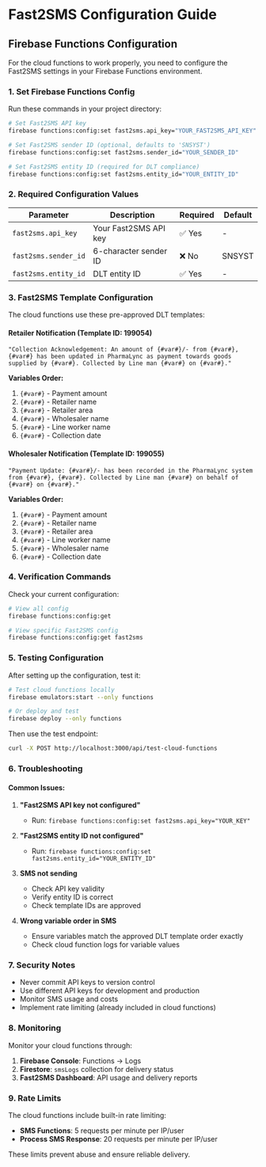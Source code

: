 # Fast2SMS Configuration Guide

## Firebase Functions Configuration

For the cloud functions to work properly, you need to configure the Fast2SMS settings in your Firebase Functions environment.

### 1. Set Firebase Functions Config

Run these commands in your project directory:

```bash
# Set Fast2SMS API key
firebase functions:config:set fast2sms.api_key="YOUR_FAST2SMS_API_KEY"

# Set Fast2SMS sender ID (optional, defaults to 'SNSYST')
firebase functions:config:set fast2sms.sender_id="YOUR_SENDER_ID"

# Set Fast2SMS entity ID (required for DLT compliance)
firebase functions:config:set fast2sms.entity_id="YOUR_ENTITY_ID"
```

### 2. Required Configuration Values

| Parameter | Description | Required | Default |
|-----------|-------------|----------|---------|
| `fast2sms.api_key` | Your Fast2SMS API key | ✅ Yes | - |
| `fast2sms.sender_id` | 6-character sender ID | ❌ No | SNSYST |
| `fast2sms.entity_id` | DLT entity ID | ✅ Yes | - |

### 3. Fast2SMS Template Configuration

The cloud functions use these pre-approved DLT templates:

#### Retailer Notification (Template ID: 199054)
```
"Collection Acknowledgement: An amount of {#var#}/- from {#var#}, {#var#} has been updated in PharmaLync as payment towards goods supplied by {#var#}. Collected by Line man {#var#} on {#var#}."
```

**Variables Order:**
1. `{#var#}` - Payment amount
2. `{#var#}` - Retailer name  
3. `{#var#}` - Retailer area
4. `{#var#}` - Wholesaler name
5. `{#var#}` - Line worker name
6. `{#var#}` - Collection date

#### Wholesaler Notification (Template ID: 199055)
```
"Payment Update: {#var#}/- has been recorded in the PharmaLync system from {#var#}, {#var#}. Collected by Line man {#var#} on behalf of {#var#} on {#var#}."
```

**Variables Order:**
1. `{#var#}` - Payment amount
2. `{#var#}` - Retailer name
3. `{#var#}` - Retailer area  
4. `{#var#}` - Line worker name
5. `{#var#}` - Wholesaler name
6. `{#var#}` - Collection date

### 4. Verification Commands

Check your current configuration:

```bash
# View all config
firebase functions:config:get

# View specific Fast2SMS config
firebase functions:config:get fast2sms
```

### 5. Testing Configuration

After setting up the configuration, test it:

```bash
# Test cloud functions locally
firebase emulators:start --only functions

# Or deploy and test
firebase deploy --only functions
```

Then use the test endpoint:
```bash
curl -X POST http://localhost:3000/api/test-cloud-functions
```

### 6. Troubleshooting

#### Common Issues:

1. **"Fast2SMS API key not configured"**
   - Run: `firebase functions:config:set fast2sms.api_key="YOUR_KEY"`

2. **"Fast2SMS entity ID not configured"**
   - Run: `firebase functions:config:set fast2sms.entity_id="YOUR_ENTITY_ID"`

3. **SMS not sending**
   - Check API key validity
   - Verify entity ID is correct
   - Check template IDs are approved

4. **Wrong variable order in SMS**
   - Ensure variables match the approved DLT template order exactly
   - Check cloud function logs for variable values

### 7. Security Notes

- Never commit API keys to version control
- Use different API keys for development and production
- Monitor SMS usage and costs
- Implement rate limiting (already included in cloud functions)

### 8. Monitoring

Monitor your cloud functions through:

1. **Firebase Console**: Functions → Logs
2. **Firestore**: `smsLogs` collection for delivery status
3. **Fast2SMS Dashboard**: API usage and delivery reports

### 9. Rate Limits

The cloud functions include built-in rate limiting:
- **SMS Functions**: 5 requests per minute per IP/user
- **Process SMS Response**: 20 requests per minute per IP/user

These limits prevent abuse and ensure reliable delivery.